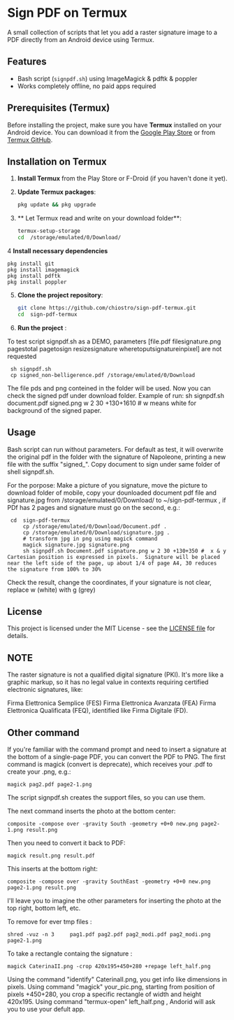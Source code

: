 # Sign PDF on Termux

A small collection of scripts that let you add a raster signature image to a PDF
directly from an Android device using Termux.

## Features
- Bash script (`signpdf.sh`) using ImageMagick & pdftk & poppler
- Works completely offline, no paid apps required


## Prerequisites (Termux)

Before installing the project, make sure you have **Termux** installed on your Android device. You can download it from the [Google Play Store](https://play.google.com/store/apps/details?id=com.termux) or from [Termux GitHub](https://github.com/termux/termux-app).

## Installation on Termux

1. **Install Termux** from the Play Store or F-Droid (if you haven't done it yet).
2. **Update Termux packages**:

    ```bash
    pkg update && pkg upgrade
    ```

3. ** Let Termux read and write on your download folder**:

    ```bash
    termux-setup-storage
    cd  /storage/emulated/0/Download/

    ```

4 **Install necessary dependencies** 

    
    pkg install git
    pkg install imagemagick
    pkg install pdftk
    pkg install poppler 
    

5. **Clone the project repository**:

    ```bash
    git clone https://github.com/chiostro/sign-pdf-termux.git
    cd  sign-pdf-termux
    ```

6. **Run the project** :

To test script signpdf.sh as a DEMO, parameters [file.pdf filesignature.png pagestotal pagetosign resizesignature wheretoputsignatureinpixel] are not requested

    
     sh signpdf.sh 
     cp signed_non-belligerence.pdf /storage/emulated/0/Download
    
 The file pds and png conteined   in the folder will be used. Now you can check the signed pdf under download folder.
 Example of run:  sh signpdf.sh document.pdf signed.png w 2 30 +130+1610 # w means white for background of the signed paper.
 
## Usage
Bash script  can run without parameters. For default as test, it will overwrite the original pdf in the folder with the signature of Napoleone, printing a new file with the suffix "signed_". Copy document to sign under same folder of shell signpdf.sh.

For the porpose:
Make a picture of you signature, move the picture to download folder of mobile, copy your dounloaded document pdf file and signature.jpg from /storage/emulated/0/Download/ to  ~/sign-pdf-termux , if PDf has 2 pages and signature must go on the second, e.g.:     
     
     cd  sign-pdf-termux 
         cp /storage/emulated/0/Download/Document.pdf .
         cp /storage/emulated/0/Download/signature.jpg .
         # transform jpg in png using magick command
         magick signature.jpg signature.png
         sh signpdf.sh Document.pdf signature.png w 2 30 +130+350 #  x & y  Cartesian position is expressed in pixels.  Signature will be placed near the left side of the page, up about 1/4 of page A4, 30 reduces the signature from 100% to 30%

 Check the result, change the coordinates, if your signature is not clear, replace w (white) with g (grey)
## License

This project is licensed under the MIT License - see the [LICENSE file](LICENSE) for details.

## NOTE

The raster signature is not a qualified digital signature (PKI). It's more like a graphic markup, so it has no legal value in contexts requiring certified electronic signatures, like:

Firma Elettronica Semplice (FES)
Firma Elettronica Avanzata (FEA)
Firma Elettronica Qualificata (FEQ), identified like Firma Digitale (FD).

## Other command

If you're familiar with the command prompt and need to insert a signature at the bottom of a single-page PDF, you can convert the PDF to PNG.
The first command is magick (convert is deprecate), which receives your .pdf  to create your .png, e.g.:
    
    
    magick pag2.pdf page2-1.png
    

The script signpdf.sh creates the support files, so you can use them.

The next command inserts the photo at the bottom center:

    composite -compose over -gravity South -geometry +0+0 new.png page2-1.png result.png
    
Then you need to convert it back to PDF:

    
    magick result.png result.pdf
    

This inserts at the bottom right:

    
    composite -compose over -gravity SouthEast -geometry +0+0 new.png page2-1.png result.png 
    

I'll leave you to imagine the other parameters for inserting the photo at the top right, bottom left, etc.

To remove for ever tmp files :

    
    shred -vuz -n 3     pag1.pdf pag2.pdf pag2_modi.pdf pag2_modi.png page2-1.png 
    

To take a rectangle containg the signature  :

    
    magick CaterinaII.png -crop 420x195+450+280 +repage left_half.png 
    


Using the command "identify" CaterinaII.png, you get info like dimensions in pixels.
Using command "magick" your_pic.png, starting from position of pixels +450+280, you crop a specific rectangle of width and height 420x195.
Using command "termux-open"  left_half.png , Andorid will ask you to use your defult app.

